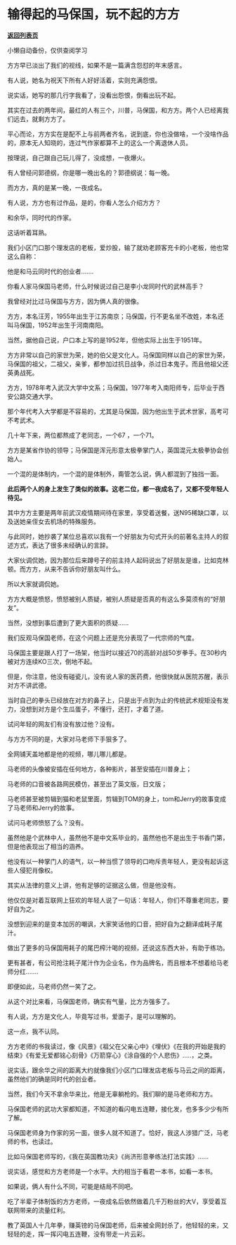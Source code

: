 # 输得起的马保国，玩不起的方方

[**返回列表页**](/gzh/记忆承载)

小懒自动备份，仅供查阅学习

方方早已淡出了我们的视线，如果不是一篇满含怨怼的年末感言。  

  

有人说，她名为祝天下所有人好好活着，实则充满怨恨。  

  

说实话，她写的那几行字我看了，没看出怨恨，倒看出玩不起。  

  

其实在过去的两年间，最红的人有三个，川普，马保国，和方方。两个人已经离我们远去，就剩方方了。  

  

平心而论，方方实在是配不上与前两者齐名，说到底，你也没做啥，一个没啥作品的，原本无人知晓的，连过气作家都算不上的这么一个离退休人员。  

  

按理说，自己跟自己玩儿得了，没成想，一夜爆火。

  

有人曾经问郭德纲，你是哪一晚出名的？郭德纲说：每一晚。  

  

而方方，真的是某一晚，一夜成名。

  

有人说，方方也有过作品，是的，你看人怎么介绍方方？

  

和余华，同时代的作家。

  

这话听着耳熟。  

  

我们小区门口那个理发店的老板，爱炒股，输了就劝老顾客充卡的小老板，他也常这么自称：

  

他是和马云同时代的创业者.......

  

你看人家马保国马老师，什么时候说过自己是李小龙同时代的武林高手？  

  

我曾经对比过马保国与方方，因为俩人真的很像。

  

方方，本名汪芳，1955年出生于江苏南京；马保国，行不更名坐不改姓，本名还叫马保国，1952年出生于河南南阳。

  

当然，据他自己说，户口本上写的是1952年，但他实际上出生于1951年。

  

方方非常以自己的家世为荣，她的伯父是文化人。马保国同样以自己的家世为荣，马保国的祖父，二祖父，亲爹，都参加过抗日战争，杀过日本鬼子。而且他祖父还英勇战死。

  

方方，1978年考入武汉大学中文系；马保国，1977年考入南阳师专，后毕业于西安公路交通大学。

  

那个年代考入大学都是不容易的，尤其是马保国，因为他出生于武术世家，高考可不考武术。

  

几十年下来，两位都熬成了老同志，一个67 ，一个71。

  

方方是某省作协的领导；马保国是浑元形意太极拳掌门人，英国混元太极拳协会创始人。

  

一个混的是体制内，一个混的是体制外，甭管怎么说，俩人都混到了独挡一面。

  

 **此后两个人的身上发生了类似的故事。这老二位，都一夜成名了，又都不受年轻人待见。**

  

其中方方主要是两年前武汉疫情期间待在家里，享受着送餐，送N95稀缺口罩，以及送她亲侄女去机场的特殊服务。

  

与此同时，她抄袭了某位总喜欢以我有一个好朋友为句式开头的前著名主持人的叙述方式，表达了很多未经确认的言辞。

  

大家伙调侃她，因为那位后来蹲号子的前主持人起码说出了好朋友是谁，比如克林顿。而方方，从来不告诉你好朋友叫什么。

  

所以大家就调侃她。

  

方方大概是愤怒，愤怒被别人质疑，被别人质疑是否真的有这么多莫须有的“好朋友”。

  

当然，没想到事后遭到了更大面积的质疑......

  

我们反观马保国老师，在这个问题上还是充分表现了一代宗师的气度。

  

马保国主要是跟人打了一场架，他当时以接近70的高龄对战50岁拳手。在30秒内被对方连续KO三次，倒地不起。

  

但是，你注意，他没有碰瓷儿，没有讹人家的医药费，他很快就从医院苏醒，表示对方不讲武德。

  

当时自己的拳头已经放在对方的鼻子上，只是出于点到为止的传统武术规矩没有发力，没想到对方是个生瓜蛋子，不懂行，还打，才着了道。

  

试问年轻的网友们有没有放过他？没有。

  

与方方不同的是，大家对马老师下手狠多了。

  

全网铺天盖地都是他的视频，哪儿哪儿都是。

  

马老师的头像被安插在任何地方，各种影片，甚至安插在川普身上；

马老师的口音被各路网民模仿，甚至出了英文版，日文版；

马老师甚至被剪辑到猫和老鼠里面，剪辑到TOM的身上，tom和Jerry的故事变成了马老师和Jerry的故事。

  

试问马老师愤怒了么？没有。

  

虽然他是个武林中人，虽然他不是中文系毕业的，虽然他也不是出生于书香门第，但是他表现出了相当的涵养。

  

他没有以一种掌门人的语气，以一种当惯了领导的口吻斥责年轻人，更没有起诉这些人侵犯肖像权。

  

其实从法律的意义上讲，他有足够的证据这么做，但是他没有。  

  

他仅仅是对着互联网上狂欢的年轻人说了一句话：年轻人，你们不尊重老同志，要好自为之。

  

没想到迎来的是变本加厉的嘲讽，大家笑话他的口音，把好自为之翻译成耗子尾汁。

  

做出了更多的马保国用耗子的尾巴榨汁喝的视频，还说这东西大补，有助于练功。

  

更有甚者，有公司抢注耗子尾汁作为企业名，作为品牌名，而且根本不想着给马老师分红.......

  

即便如此，马老师仍然一笑了之。

  

从这个对比来看，马保国老师，确实有气量，比方方强多了。

  

有人说，方方是文化人，毕竟写过书，爱面子，是可以理解的。

  

这一点，我不认同。

  

方方老师的书我读过，像《风景》《祖父在父亲心中》《埋伏》《在我的开始是我的结束》《有爱无爱都铭心刻骨》《万箭穿心》《涂自强的个人悲伤》.....，之类。

  

说实话，跟余华之间的距离大约就像我们小区门口理发店老板与马云之间的距离，虽然他们的确是同时代的创业者。

  

当然，我们今天不拿余华来比，他是无辜躺枪的。我们聊的是马老师和方方。  

  

马保国老师的武功大家都知道，不知道的看闪电五连鞭，接化发，也多多少少有所了解。  

  

马保国老师身为作家的另一面，很多人就不知道了。恰好，我这人涉猎广泛，马老师的书，也读过。  

  

比如马保国老师写的，《我在英国教功夫》《尚济形意拳练法打法实践》......

  

说实话，感觉和方方老师是一个水平。大约相当于看君一本书，如看一本书。

  

如果说，俩人有什么不同，可能是结局不同吧。

  

吃了半辈子体制饭的方方老师，一夜成名后依然做着几千万粉丝的大V，享受着互联网带来的流量红利。

  

教了英国人十几年拳，赚英镑的马保国老师，后来被全网封杀了，他轻轻的来，又轻轻的走，挥一挥闪电五连鞭，没有带走一片云彩。

